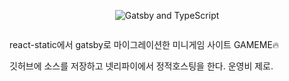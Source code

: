 <p align="center">
  <img src="https://www.joaopedro.cc/img/github/typescript-gatsby-starter.png" alt="Gatsby and TypeScript">
</p>

<p align="center">
  <img src="https://img.shields.io/static/v1?label=gaysby&message=typescript&style=for-the-badge&color=24B36B&labelColor=000000" alt="" />

<br>

react-static에서 gatsby로 마이그레이션한 미니게임 사이트 GAMEME🔥

깃허브에 소스를 저장하고 넷리파이에서 정적호스팅을 한다. 운영비 제로.
